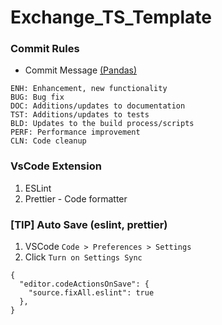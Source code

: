 # Exchange_TS_Template

### Commit Rules
- Commit Message [(Pandas)](https://pandas.pydata.org/pandas-docs/stable/development/contributing.html)
```
ENH: Enhancement, new functionality
BUG: Bug fix
DOC: Additions/updates to documentation
TST: Additions/updates to tests
BLD: Updates to the build process/scripts
PERF: Performance improvement
CLN: Code cleanup
```

### VsCode Extension
1. ESLint
2. Prettier - Code formatter

### [TIP] Auto Save (eslint, prettier)
1. VSCode `Code > Preferences > Settings`
2. Click `Turn on Settings Sync`
```
{
  "editor.codeActionsOnSave": {
    "source.fixAll.eslint": true
  },
}
```